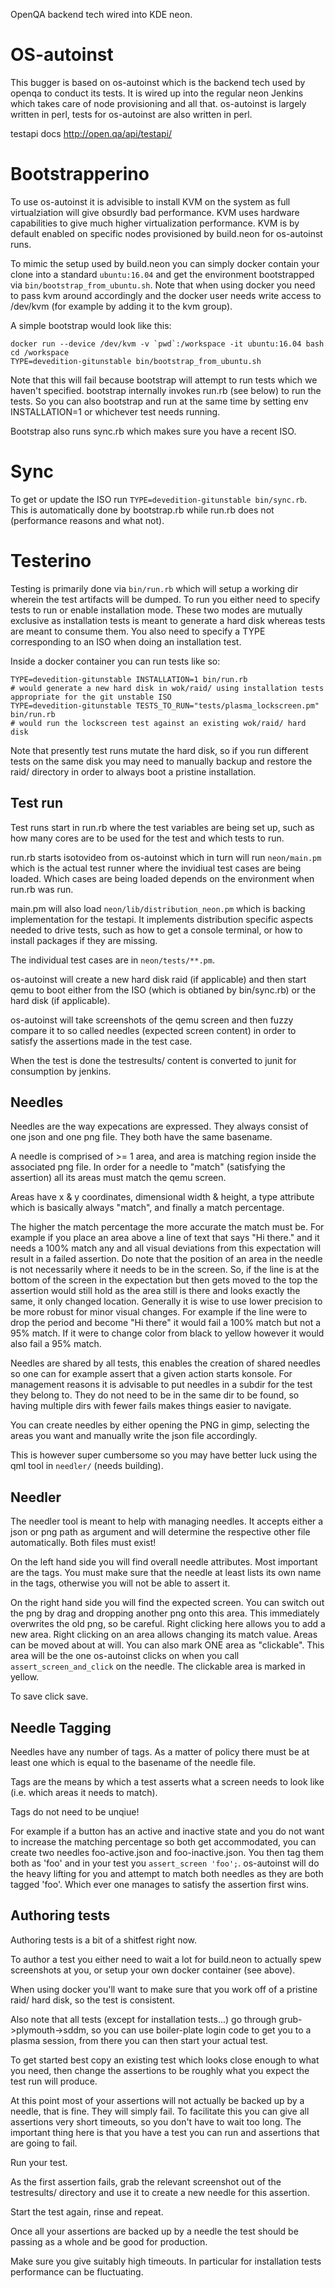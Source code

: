 OpenQA backend tech wired into KDE neon.

# OS-autoinst

This bugger is based on os-autoinst which is the backend tech used by openqa to conduct its tests.
It is wired up into the regular neon Jenkins which takes care of node provisioning and all that.
os-autoinst is largely written in perl, tests for os-autoinst are also written in perl.

testapi docs http://open.qa/api/testapi/

# Bootstrapperino

To use os-autoinst it is advisible to install KVM on the system as full
virtualziation will give obsurdly bad performance. KVM uses hardware
capabilities to give much higher virtualization performance. KVM is by default
enabled on specific nodes provisioned by build.neon for os-autoinst runs.

To mimic the setup used by build.neon you can simply docker contain your clone
into a standard `ubuntu:16.04` and get the environment bootstrapped via
`bin/bootstrap_from_ubuntu.sh`.
Note that when using docker you need to pass kvm around accordingly and the
docker user needs write access to /dev/kvm (for example by adding it to the kvm
group).

A simple bootstrap would look like this:

```
docker run --device /dev/kvm -v `pwd`:/workspace -it ubuntu:16.04 bash
cd /workspace
TYPE=devedition-gitunstable bin/bootstrap_from_ubuntu.sh
```

Note that this will fail because bootstrap will attempt to run tests
which we haven't specified.
bootstrap internally invokes run.rb (see below) to run the tests. So you can
also bootstrap and run at the same time by setting env INSTALLATION=1 or
whichever test needs running.

Bootstrap also runs sync.rb which makes sure you have a recent ISO.

# Sync

To get or update the ISO run `TYPE=devedition-gitunstable bin/sync.rb`.
This is automatically done by bootstrap.rb while run.rb does not (performance
reasons and what not).

# Testerino

Testing is primarily done via `bin/run.rb` which will setup a working dir
wherein the test artifacts will be dumped.
To run you either need to specify tests to run or enable installation mode.
These two modes are mutually exclusive as installation tests is meant to generate
a hard disk whereas tests are meant to consume them.
You also need to specify a TYPE corresponding to an ISO when doing an installation test.

Inside a docker container you can run tests like so:

```
TYPE=devedition-gitunstable INSTALLATION=1 bin/run.rb
# would generate a new hard disk in wok/raid/ using installation tests appropriate for the git unstable ISO
TYPE=devedition-gitunstable TESTS_TO_RUN="tests/plasma_lockscreen.pm" bin/run.rb
# would run the lockscreen test against an existing wok/raid/ hard disk
```

Note that presently test runs mutate the hard disk, so if you run different tests
on the same disk you may need to manually backup and restore the raid/ directory
in order to always boot a pristine installation.

## Test run

Test runs start in run.rb where the test variables are being set up, such as
how many cores are to be used for the test and which tests to run.

run.rb starts isotovideo from os-autoinst which in turn will run `neon/main.pm`
which is the actual test runner where the invidiual test cases are being loaded.
Which cases are being loaded depends on the environment when run.rb was run.

main.pm will also load `neon/lib/distribution_neon.pm` which is backing implementation
for the testapi. It implements distribution specific aspects needed to drive tests,
such as how to get a console terminal, or how to install packages if they are missing.

The individual test cases are in `neon/tests/**.pm`.

os-autoinst will create a new hard disk raid (if applicable) and then start qemu
to boot either from the ISO (which is obtianed by bin/sync.rb) or the hard disk
(if applicable).

os-autoinst will take screenshots of the qemu screen and then fuzzy compare
it to so called needles (expected screen content) in order to satisfy
the assertions made in the test case.

When the test is done the testresults/ content is converted to junit for consumption by jenkins.

## Needles

Needles are the way expecations are expressed. They always consist of one json
and one png file. They both have the same basename.

A needle is comprised of >= 1 area, and area is matching region inside the
associated png file. In order for a needle to "match" (satisfying the assertion)
all its areas must match the qemu screen.

Areas have x & y coordinates, dimensional width & height, a type attribute which
is basically always "match", and finally a match percentage.

The higher the match percentage the more accurate the match must be. For example
if you place an area above a line of text that says "Hi there." and it needs a
100% match any and all visual deviations from this expectation will result in a
failed assertion. Do note that the position of an area in the needle is not
necessarily where it needs to be in the screen. So, if the line is at the bottom
of the screen in the expectation but then gets moved to the top the assertion
would still hold as the area still is there and looks exactly the same, it
only changed location. Generally it is wise to use lower precision to
be more robust for minor visual changes. For example if the line were to drop
the period and become "Hi there" it would fail a 100% match but not a 95% match.
If it were to change color from black to yellow however it would also fail a 95%
match.

Needles are shared by all tests, this enables the creation of shared needles so
one can for example assert that a given action starts konsole. For management
reasons it is advisable to put needles in a subdir for the test they belong to.
They do not need to be in the same dir to be found, so having multiple dirs with
fewer fails makes things easier to navigate.

You can create needles by either opening the PNG in gimp, selecting the areas
you want and manually write the json file accordingly.

This is however super cumbersome so you may have better luck using the qml tool
in `needler/` (needs building).

## Needler

The needler tool is meant to help with managing needles. It accepts either a
json or png path as argument and will determine the respective other file
automatically. Both files must exist!

On the left hand side you will find overall needle attributes. Most important
are the tags. You must make sure that the needle at least lists
its own name in the tags, otherwise you will not be able to assert it.

On the right hand side you will find the expected screen. You can switch out the
png by drag and dropping another png onto this area. This immediately overwrites
the old png, so be careful. Right clicking here allows you to add a new area.
Right clicking on an area allows changing its match value. Areas can be moved
about at will. You can also mark ONE area as "clickable". This area will be the one
os-autoinst clicks on when you call `assert_screen_and_click` on the needle.
The clickable area is marked in yellow.

To save click save.

## Needle Tagging

Needles have any number of tags. As a matter of policy there must be at least
one which is equal to the basename of the needle file.

Tags are the means by which a test asserts what a screen needs to look like
(i.e. which areas it needs to match).

Tags do not need to be unqiue!

For example if a button has an active and inactive state and you do not want to
increase the matching percentage so both get accommodated, you can create two
needles foo-active.json and foo-inactive.json. You then tag them both as 'foo'
and in your test you `assert_screen 'foo';`. os-autoinst will do the heavy
lifting for you and attempt to match both needles as they are both tagged 'foo'.
Which ever one manages to satisfy the assertion first wins.

## Authoring tests

Authoring tests is a bit of a shitfest right now.

To author a test you either need to wait a lot for build.neon to actually spew
screenshots at you, or setup your own docker container (see above).

When using docker you'll want to make sure that you work off of a pristine raid/
hard disk, so the test is consistent.

Also note that all tests (except for installation tests...) go through
grub->plymouth->sddm, so you can use boiler-plate login code to get you to a
plasma session, from there you can then start your actual test.

To get started best copy an existing test which looks close enough to what you
need, then change the assertions to be roughly what you expect the test run will
produce.

At this point most of your assertions will not actually be backed up by a needle,
that is fine. They will simply fail. To facilitate this you can give all assertions
very short timeouts, so you don't have to wait too long.
The important thing here is that you have a test you can run and assertions that
are going to fail.

Run your test.

As the first assertion fails, grab the relevant screenshot out of the
testresults/ directory and use it to create a new needle for this assertion.

Start the test again, rinse and repeat.

Once all your assertions are backed up by a needle the test should be passing
as a whole and be good for production.

Make sure you give suitably high timeouts. In particular for installation tests
performance can be fluctuating.
